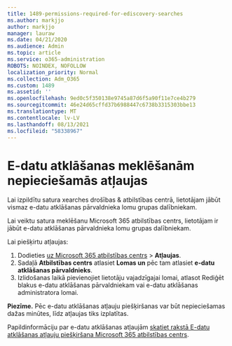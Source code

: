 ```yaml
---
title: 1489-permissions-required-for-ediscovery-searches
ms.author: markjjo
author: markjjo
manager: lauraw
ms.date: 04/21/2020
ms.audience: Admin
ms.topic: article
ms.service: o365-administration
ROBOTS: NOINDEX, NOFOLLOW
localization_priority: Normal
ms.collection: Adm_O365
ms.custom: 1489
ms.assetid: ''
ms.openlocfilehash: 9ed0c5f350138e9745a87d6f5a90f11e7ce4b279
ms.sourcegitcommit: 46e24d65cffd37b6988447c6738b3315303bbe13
ms.translationtype: MT
ms.contentlocale: lv-LV
ms.lasthandoff: 08/13/2021
ms.locfileid: "58338967"
---
```

# <a name="permissions-required-for-ediscovery-searches"></a>E-datu atklāšanas meklēšanām nepieciešamās atļaujas

Lai izpildītu satura xearches drošības & atbilstības centrā, lietotājam jābūt vismaz e-datu atklāšanas pārvaldnieka lomu grupas dalībniekam.

Lai veiktu satura meklēšanu Microsoft 365 atbilstības centrs, lietotājam ir jābūt e-datu atklāšanas pārvaldnieka lomu grupas dalībniekam.  

Lai piešķirtu atļaujas:

1. Dodieties [uz Microsoft 365 atbilstības centrs](https://compliance.microsoft.com/)  >  **Atļaujas**.
1. Sadaļā **Atbilstības centrs** atlasiet **Lomas un** pēc tam atlasiet **e-datu atklāšanas pārvaldnieks**.
1. Izlidošanas laikā pievienojiet lietotāju vajadzīgajai lomai, atlasot Rediģēt blakus e-datu atklāšanas pārvaldniekam vai e-datu atklāšanas administratora lomai. 

**Piezīme.** Pēc e-datu atklāšanas atļauju piešķiršanas var būt nepieciešamas dažas minūtes, līdz atļaujas tiks izplatītas.

Papildinformāciju par e-datu atklāšanas atļaujām [skatiet rakstā E-datu atklāšanas atļauju piešķiršana Microsoft 365 atbilstības centrs](https://docs.microsoft.com/microsoft-365/compliance/assign-ediscovery-permissions).
